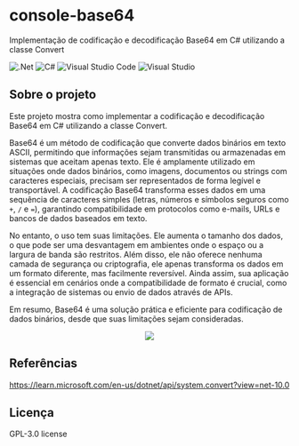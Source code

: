 # console-base64
Implementação de codificação e decodificação Base64 em C# utilizando a classe Convert

![.Net](https://img.shields.io/badge/.NET-5C2D91?style=for-the-badge&logo=.net&logoColor=white)
![C#](https://img.shields.io/badge/c%23-%23239120.svg?style=for-the-badge&logo=c-sharp&logoColor=white)
![Visual Studio Code](https://img.shields.io/badge/Visual%20Studio%20Code-0078d7.svg?style=for-the-badge&logo=visual-studio-code&logoColor=white)
![Visual Studio](https://img.shields.io/badge/Visual%20Studio-5C2D91.svg?style=for-the-badge&logo=visual-studio&logoColor=white)

## Sobre o projeto
Este projeto mostra como implementar a codificação e decodificação Base64 em C# utilizando a classe Convert.

Base64 é um método de codificação que converte dados binários em texto ASCII, permitindo que informações sejam transmitidas ou armazenadas em sistemas que aceitam apenas texto. Ele é amplamente utilizado em situações onde dados binários, como imagens, documentos ou strings com caracteres especiais, precisam ser representados de forma legível e transportável. A codificação Base64 transforma esses dados em uma sequência de caracteres simples (letras, números e símbolos seguros como <code>+</code>, <code>/</code> e <code>=</code>), garantindo compatibilidade em protocolos como e-mails, URLs e bancos de dados baseados em texto.

No entanto, o uso tem suas limitações. Ele aumenta o tamanho dos dados, o que pode ser uma desvantagem em ambientes onde o espaço ou a largura de banda são restritos. Além disso, ele não oferece nenhuma camada de segurança ou criptografia, ele apenas transforma os dados em um formato diferente, mas facilmente reversível. Ainda assim, sua aplicação é essencial em cenários onde a compatibilidade de formato é crucial, como a integração de sistemas ou envio de dados através de APIs.

Em resumo, Base64 é uma solução prática e eficiente para codificação de dados binários, desde que suas limitações sejam consideradas.

<div align="center">
    <img src="https://github.com/user-attachments/assets/356ab893-bfa3-4801-8355-e38f8974d0e7"</img>
</div>

## Referências
https://learn.microsoft.com/en-us/dotnet/api/system.convert?view=net-10.0

## Licença
GPL-3.0 license
